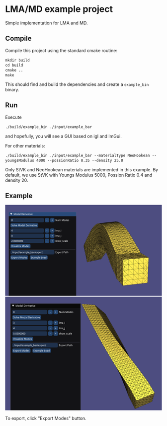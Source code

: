# LMA/MD example project

Simple implementation for LMA and MD.

## Compile

Compile this project using the standard cmake routine:

    mkdir build
    cd build
    cmake ..
    make

This should find and build the dependencies and create a `example_bin` binary.

## Run

Execute
```
./build/example_bin ./input/example_bar
```
and hopefully, you will see a GUI based on igl and ImGui.

For other materials:
```
./build/example_bin ./input/example_bar --materialType NeoHookean --youngsModulus 4000 --possionRatio 0.35 --density 25.0
```

Only StVK and NeoHookean materials are implemented in this example.
By default, we use StVK with Youngs Modulus 5000, Possion Ratio 0.4 and density 20.


## Example

![Example1](./figs/Example1_LMA.png)
![Example2](./figs/Example2_MD.png)

To export, click "Export Modes" button.